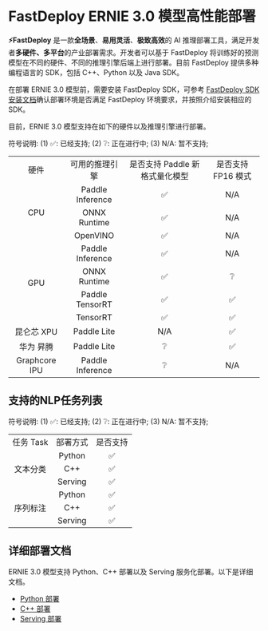 # FastDeploy ERNIE 3.0 模型高性能部署

**⚡️FastDeploy** 是一款**全场景**、**易用灵活**、**极致高效**的 AI 推理部署工具，满足开发者**多硬件、多平台**的产业部署需求。开发者可以基于 FastDeploy 将训练好的预测模型在不同的硬件、不同的推理引擎后端上进行部署。目前 FastDeploy 提供多种编程语言的 SDK，包括 C++、Python 以及 Java SDK。

在部署 ERNIE 3.0 模型前，需要安装 FastDeploy SDK，可参考 [FastDeploy SDK安装文档](https://github.com/PaddlePaddle/FastDeploy/blob/develop/docs/cn/build_and_install/download_prebuilt_libraries.md)确认部署环境是否满足 FastDeploy 环境要求，并按照介绍安装相应的 SDK。

目前，ERNIE 3.0 模型支持在如下的硬件以及推理引擎进行部署。

符号说明: (1) ✅: 已经支持; (2) ❔: 正在进行中; (3) N/A: 暂不支持;

<table>
    <tr>
        <td align=center> 硬件</td>
        <td align=center> 可用的推理引擎  </td>
        <td align=center> 是否支持 Paddle 新格式量化模型 </td>
        <td align=center> 是否支持 FP16 模式 </td>
    </tr>
    <tr>
        <td rowspan=3 align=center> CPU </td>
        <td align=center> Paddle Inference </td>
        <td align=center>  ✅ </td>
        <td align=center>  N/A </td>
    </tr>
    <tr>
      <td align=center> ONNX Runtime </td>
      <td align=center>  ✅ </td>
      <td align=center>  N/A </td>
    </tr>
    <tr>
      <td align=center> OpenVINO </td>
      <td align=center> ✅ </td>
      <td align=center>  N/A </td>
    </tr>
    <tr>
        <td rowspan=4 align=center> GPU </td>
        <td align=center> Paddle Inference </td>
        <td align=center>  ✅ </td>
        <td align=center>  N/A </td>
    </tr>
    <tr>
      <td align=center> ONNX Runtime </td>
      <td align=center>  ✅ </td>
      <td align=center>  ❔ </td>
    </tr>
    <tr>
      <td align=center> Paddle TensorRT </td>
      <td align=center> ✅ </td>
      <td align=center> ✅ </td>
    </tr>
    <tr>
      <td align=center> TensorRT </td>
      <td align=center> ✅ </td>
      <td align=center> ✅ </td>
    </tr>
    <tr>
        <td align=center> 昆仑芯 XPU </td>
        <td align=center> Paddle Lite </td>
        <td align=center>  N/A </td>
        <td align=center>  ✅ </td>
    </tr>
    <tr>
        <td align=center> 华为 昇腾 </td>
        <td align=center> Paddle Lite </td>
        <td align=center> ❔ </td>
        <td align=center> ✅ </td>
    </tr>
    <tr>
        <td align=center> Graphcore IPU </td>
        <td align=center> Paddle Inference </td>
        <td align=center> ❔ </td>
        <td align=center> N/A </td>
    </tr>
</table>

## 支持的NLP任务列表

符号说明: (1) ✅: 已经支持; (2) ❔: 正在进行中; (3) N/A: 暂不支持;

<table>
    <tr>
        <td align=center> 任务 Task</td>
        <td align=center> 部署方式  </td>
        <td align=center> 是否支持</td>
    </tr>
    <tr>
        <td rowspan=3 align=center> 文本分类 </td>
        <td align=center> Python </td>
        <td align=center>  ✅ </td>
    </tr>
    <tr>
      <td align=center> C++ </td>
      <td align=center>  ✅ </td>
    </tr>
    <tr>
      <td align=center> Serving </td>
      <td align=center> ✅ </td>
    </tr>
    <tr>
        <td rowspan=4 align=center> 序列标注 </td>
        <td align=center> Python </td>
        <td align=center>  ✅ </td>
    </tr>
    <tr>
      <td align=center> C++ </td>
      <td align=center>  ✅ </td>
    </tr>
    <tr>
      <td align=center> Serving </td>
      <td align=center> ✅ </td>
    </tr>
</table>

## 详细部署文档

ERNIE 3.0 模型支持 Python、C++ 部署以及 Serving 服务化部署。以下是详细文档。

- [Python 部署](python/README.md)
- [C++ 部署](cpp/README.md)
- [Serving 部署](serving/README.md)
